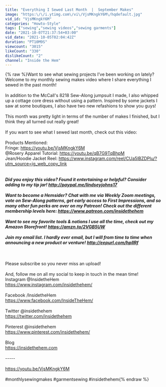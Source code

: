 ```yaml
---
title: "Everything I Sewed Last Month  |  September Makes"
image: "https:\/\/i.ytimg.com\/vi\/VjsMKngkY6M\/hqdefault.jpg"
vid_id: "VjsMKngkY6M"
categories: "Howto-Style"
tags: ["sewing","sewing videos","sewing garments"]
date: "2021-10-07T21:37:54+03:00"
vid_date: "2021-10-05T02:04:42Z"
duration: "PT10M9S"
viewcount: "3015"
likeCount: "330"
dislikeCount: "2"
channel: "Inside the Hem"
---
```

{% raw %}Want to see what sewing projects I’ve been working on lately? Welcome to my monthly sewing makes video where I share everything I sewed in the past month!<br /><br />In addition to the McCall's 8218 Sew-Along jumpsuit I made, I also whipped up a cottage core dress without using a pattern. Inspired by some jackets I saw at some boutiques, I also have two new refashions to show you guys!<br /><br />This month was pretty light in terms of the number of makes I finished, but I think they all turned out really great!<br /><br />If you want to see what I sewed last month, check out this video:<br /><br />Products Mentioned:<br />Fringe: <a rel="nofollow" target="blank" href="https://youtu.be/VjsMKngkY6M">https://youtu.be/VjsMKngkY6M</a><br />@Rosery Apparel Tutorial: <a rel="nofollow" target="blank" href="https://youtu.be/qB7G9TqBhpM">https://youtu.be/qB7G9TqBhpM</a><br />Jean/Hoodie Jacket Reel: <a rel="nofollow" target="blank" href="https://www.instagram.com/reel/CUa5lBZDPlu/?utm_source=ig_web_copy_link">https://www.instagram.com/reel/CUa5lBZDPlu/?utm_source=ig_web_copy_link</a><br />_____<br /><br />Did you enjoy this video? Found it entertaining or helpful? Consider adding to my tip jar! <a rel="nofollow" target="blank" href="http://paypal.me/lindseyjohns17">http://paypal.me/lindseyjohns17</a><br /><br />Want to become a Hemsider? Chat with me via Weekly Zoom meetings, vote on Sew-Along patterns, get early access to First Impressions, and so many other fun perks are over on my Patreon! Check out the different membership levels here: <a rel="nofollow" target="blank" href="https://www.patreon.com/insidethehem">https://www.patreon.com/insidethehem</a><br /><br />Want to see my favorite tools &amp; notions I use all the time, check out my Amazon Storefront! <a rel="nofollow" target="blank" href="https://amzn.to/2VGB5UW">https://amzn.to/2VGB5UW</a><br /><br />Join my email list. I hardly ever email, but I will from time to time when announcing a new product or venture! <a rel="nofollow" target="blank" href="http://eepurl.com/hpIlRf">http://eepurl.com/hpIlRf</a><br /><br />_____<br /><br />Please subscribe so you never miss an upload!<br /><br />And, follow me on all my social to keep in touch in the mean time!<br />Instagram @InsidetheHem<br /><a rel="nofollow" target="blank" href="https://www.instagram.com/insidethehem/">https://www.instagram.com/insidethehem/</a><br /><br />Facebook /InsidetheHem<br /><a rel="nofollow" target="blank" href="https://www.facebook.com/InsideTheHem/">https://www.facebook.com/InsideTheHem/</a><br /><br />Twitter @insidethehem<br /><a rel="nofollow" target="blank" href="https://twitter.com/insidethehem">https://twitter.com/insidethehem</a><br /><br />Pinterest @insidethehem<br /><a rel="nofollow" target="blank" href="https://www.pinterest.com/insidethehem/">https://www.pinterest.com/insidethehem/</a><br /><br />Blog<br /><a rel="nofollow" target="blank" href="https://insidethehem.com">https://insidethehem.com</a><br /><br />-----<br /> <br />​​<a rel="nofollow" target="blank" href="https://youtu.be/VjsMKngkY6M">https://youtu.be/VjsMKngkY6M</a><br /><br />#monthlysewingmakes #garmentsewing #insidethehem{% endraw %}
